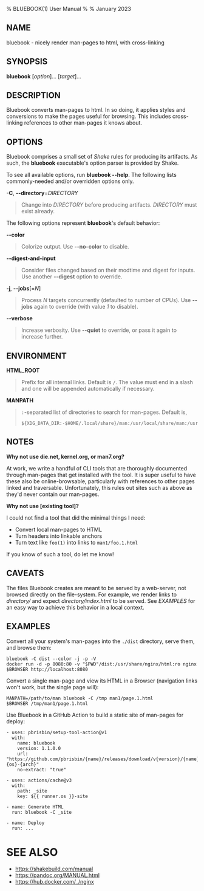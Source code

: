 % BLUEBOOK(1) User Manual
%
% January 2023

## NAME

bluebook - nicely render man-pages to html, with cross-linking

## SYNOPSIS

**bluebook** [*option*]... [*target*]...

## DESCRIPTION

Bluebook converts man-pages to html. In so doing, it applies styles and
conversions to make the pages useful for browsing. This includes cross-linking
references to other man-pages it knows about.

## OPTIONS

Bluebook comprises a small set of _Shake_ rules for producing its artifacts. As
such, the **bluebook** executable's option parser is provided by Shake.

To see all available options, run **bluebook --help**. The following lists
commonly-needed and/or overridden options only.

**\-C**, **\--directory**=_DIRECTORY_

> Change into _DIRECTORY_ before producing artifacts. _DIRECTORY_ must exist
> already.

The following options represent **bluebook**'s default behavior:

**\--color**

> Colorize output. Use **\--no-color** to disable.

**\--digest-and-input**

> Consider files changed based on their modtime and digest for inputs. Use
> another **\--digest** option to override.

**\-j**, **\--jobs**[=*N*]

> Process _N_ targets concurrently (defaulted to number of CPUs). Use
> **\--jobs** again to override (with value _1_ to disable).

**\--verbose**

> Increase verbosity. Use **\--quiet** to override, or pass it again to increase
> further.

## ENVIRONMENT

**HTML_ROOT**

> Prefix for all internal links. Default is `/`. The value must end in a slash
> and one will be appended automatically if necessary.

**MANPATH**

> `:`-separated list of directories to search for man-pages. Default is,
>
> ```
> ${XDG_DATA_DIR:-$HOME/.local/share}/man:/usr/local/share/man:/usr/share/man
> ```

## NOTES

**Why not use die.net, kernel.org, or man7.org?**

At work, we write a handful of CLI tools that are thoroughly documented through
man-pages that get installed with the tool. It is super useful to have these
also be online-browsable, particularly with references to other pages linked and
traversable. Unfortunately, this rules out sites such as above as they'd never
contain our man-pages.

**Why not use [existing tool]?**

I could not find a tool that did the minimal things I need:

- Convert local man-pages to HTML
- Turn headers into linkable anchors
- Turn text like `foo(1)` into links to `man1/foo.1.html`

If you know of such a tool, do let me know!

## CAVEATS

The files Bluebook creates are meant to be served by a web-server, not browsed
directly on the file-system. For example, we render links to _directory/_ and
expect _directory/index.html_ to be served. See _EXAMPLES_ for an easy way to
achieve this behavior in a local context.

## EXAMPLES

Convert all your system's man-pages into the `./dist` directory, serve them, and
browse them:

```
bluebook -C dist --color -j -p -V
docker run -d -p 8080:80 -v "$PWD"/dist:/usr/share/nginx/html:ro nginx
$BROWSER http://localhost:8080
```

Convert a single man-page and view its HTML in a Browser (navigation links won't
work, but the single page will):

```
MANPATH=/path/to/man bluebook -C /tmp man1/page.1.html
$BROWSER /tmp/man1/page.1.html
```

Use Bluebook in a GitHub Action to build a static site of man-pages for deploy:

```
- uses: pbrisbin/setup-tool-action@v1
  with:
    name: bluebook
    version: 1.1.0.0
    url: "https://github.com/pbrisbin/{name}/releases/download/v{version}/{name}-{os}-{arch}"
    no-extract: "true"

- uses: actions/cache@v3
  with:
    path: _site
    key: ${{ runner.os }}-site

- name: Generate HTML
  run: bluebook -C _site

- name: Deploy
  run: ...
```

# SEE ALSO

- https://shakebuild.com/manual
- https://pandoc.org/MANUAL.html
- https://hub.docker.com/_/nginx
